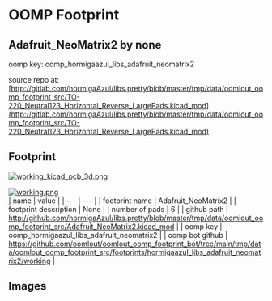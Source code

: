 # OOMP Footprint  
## Adafruit_NeoMatrix2  by none  
  
oomp key: oomp_hormigaazul_libs_adafruit_neomatrix2  
  
source repo at: [http://gitlab.com/hormigaAzul/libs.pretty/blob/master/tmp/data/oomlout_oomp_footprint_src/TO-220_Neutral123_Horizontal_Reverse_LargePads.kicad_mod](http://gitlab.com/hormigaAzul/libs.pretty/blob/master/tmp/data/oomlout_oomp_footprint_src/TO-220_Neutral123_Horizontal_Reverse_LargePads.kicad_mod)  
## Footprint  
  
[![working_kicad_pcb_3d.png](working_kicad_pcb_3d_600.png)](working_kicad_pcb_3d.png)  
  
[![working.png](working_600.png)](working.png)  
| name | value | 
| --- | --- | 
| footprint name | Adafruit_NeoMatrix2 | 
| footprint description | None | 
| number of pads | 6 | 
| github path | http://github.com/hormigaAzul/libs.pretty/blob/master/tmp/data/oomlout_oomp_footprint_src/Adafruit_NeoMatrix2.kicad_mod | 
| oomp key | oomp_hormigaazul_libs_adafruit_neomatrix2 | 
| oomp bot github | https://github.com/oomlout/oomlout_oomp_footprint_bot/tree/main/tmp/data/oomlout_oomp_footprint_src/footprints/hormigaazul_libs_adafruit_neomatrix2/working | 
## Images  
